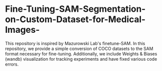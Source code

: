 # Fine-Tuning-SAM-Segmentation-on-Custom-Dataset-for-Medical-Images-
This repository is inspired by Mazurowski Lab's finetune-SAM. In this repository, we provide a simple conversion of COCO datasets to the SAM format necessary for fine-tuning. Additionally, we include Weights &amp; Biases (wandb) visualization for tracking experiments and have fixed various code errors.

